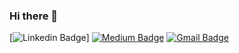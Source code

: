 ### Hi there 👋

[![Linkedin Badge](https://img.shields.io/badge/-iagoit-blue?style=flat-square&logo=Linkedin&logoColor=white&link=www.linkedin.com/in/iagoteixeira)]
[![Medium Badge](https://img.shields.io/badge/-@iagoitz-03a57a?style=flat-square&labelColor=000000&logo=Medium&link=https://iagoitz.medium.com/)](https://iagoitz.medium.com/)
[![Gmail Badge](https://img.shields.io/badge/-iago.sty@gmail.com-c14438?style=flat-square&logo=Gmail&logoColor=white&link=mailto:iago.sty@gmail.com)](mailto:iago.sty@gmail.com)
